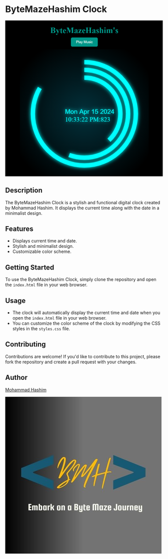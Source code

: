 # ByteMazeHashim Clock

![Clock](https://github.com/mohammadhashim135/ByteMazeHashim-Clock/blob/0d6e6284ffe935901e33e3ad1815f5d3408a83af/Clock.png)

## Description

The ByteMazeHashim Clock is a stylish and functional digital clock created by Mohammad Hashim. It displays the current time along with the date in a minimalist design.

## Features

- Displays current time and date.
- Stylish and minimalist design.
- Customizable color scheme.

## Getting Started

To use the ByteMazeHashim Clock, simply clone the repository and open the `index.html` file in your web browser.

## Usage

- The clock will automatically display the current time and date when you open the `index.html` file in your web browser.
- You can customize the color scheme of the clock by modifying the CSS styles in the `styles.css` file.

## Contributing

Contributions are welcome! If you'd like to contribute to this project, please fork the repository and create a pull request with your changes.


## Author

[Mohammad Hashim](https://github.com/mohammadhashim135) 

[![Logo](https://github.com/mohammadhashim135/ByteMazeHashim-Clock/raw/104ffb29a8c3f3f547a31901b78c1d3689a1592a/logo.jpg)](https://youtube.com/shorts/FBcG4cTua9A?si=9uHhXKZi0woZ1jfr)

